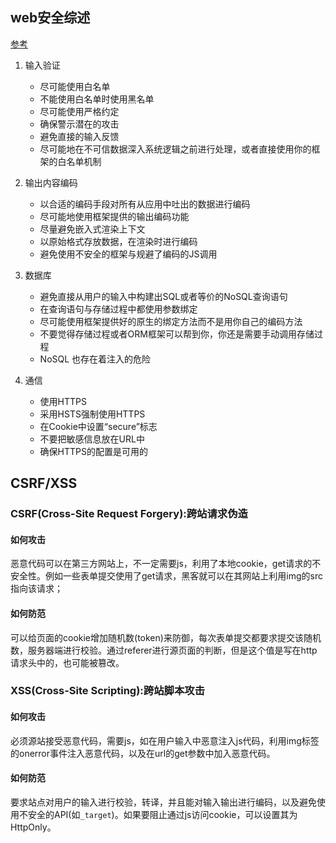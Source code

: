 ## web安全综述
[参考](https://github.com/wxyyxc1992/InfoSecurity-In-Action/blob/master/Reinforce/WebSecurity/basics-of-web-application-security.md)

1. 输入验证

	 - 尽可能使用白名单
	 - 不能使用白名单时使用黑名单
	 - 尽可能使用严格约定
	 - 确保警示潜在的攻击
	 - 避免直接的输入反馈
	 - 尽可能地在不可信数据深入系统逻辑之前进行处理，或者直接使用你的框架的白名单机制

2. 输出内容编码

	- 以合适的编码手段对所有从应用中吐出的数据进行编码
	- 尽可能地使用框架提供的输出编码功能
	- 尽量避免嵌入式渲染上下文
	- 以原始格式存放数据，在渲染时进行编码
	- 避免使用不安全的框架与规避了编码的JS调用

3. 数据库

	- 避免直接从用户的输入中构建出SQL或者等价的NoSQL查询语句
	- 在查询语句与存储过程中都使用参数绑定
	- 尽可能使用框架提供好的原生的绑定方法而不是用你自己的编码方法
	- 不要觉得存储过程或者ORM框架可以帮到你，你还是需要手动调用存储过程
	- NoSQL 也存在着注入的危险

4. 通信

	- 使用HTTPS
	- 采用HSTS强制使用HTTPS
	- 在Cookie中设置“secure”标志
	- 不要把敏感信息放在URL中
	- 确保HTTPS的配置是可用的

## CSRF/XSS
### CSRF(Cross-Site Request Forgery):跨站请求伪造

#### 如何攻击
恶意代码可以在第三方网站上，不一定需要js，利用了本地cookie，get请求的不安全性。例如一些表单提交使用了get请求，黑客就可以在其网站上利用img的src指向该请求；

#### 如何防范
可以给页面的cookie增加随机数(token)来防御，每次表单提交都要求提交该随机数，服务器端进行校验。通过referer进行源页面的判断，但是这个值是写在http请求头中的，也可能被篡改。

### XSS(Cross-Site Scripting):跨站脚本攻击

#### 如何攻击
必须源站接受恶意代码，需要js，如在用户输入中恶意注入js代码，利用img标签的onerror事件注入恶意代码，以及在url的get参数中加入恶意代码。

#### 如何防范
要求站点对用户的输入进行校验，转译，并且能对输入输出进行编码，以及避免使用不安全的API(如`_target`)。如果要阻止通过js访问cookie，可以设置其为HttpOnly。
